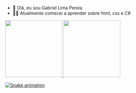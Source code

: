 - 👋 Olá, eu sou Gabriel Lima Pereia
- 👨‍💻 Atualmente comecei a aprender sobre html, css e C#
<div>
<a href="https://github.com/Gabriellima303">
<img height="180em" src="https://github-readme-stats.vercel.app/api/top-langs/?username=Gabriellima303&layout=compact&langs_count=7&theme=dracula"/>
<img height="180em" src="https://github-readme-stats.vercel.app/api?username=Gabriellima303&show_icons=true&theme=dracula&include_all_commits=true&count_private=true"/>
</div>

 
  ![Snake animation](https://github.com/Gabriellima303/Gabriellima303/blob/output/github-contribution-grid-snake.svg)

<!---
Gabriellima303/Gabriellima303 is a ✨ special ✨ repository because its `README.md` (this file) appears on your GitHub profile.
You can click the Preview link to take a look at your changes.
--->
